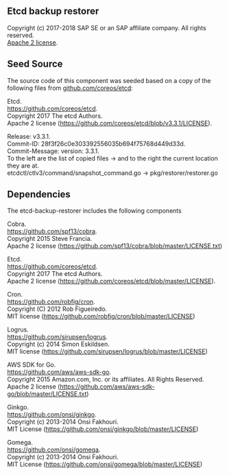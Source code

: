 ## Etcd backup restorer  
Copyright (c) 2017-2018 SAP SE or an SAP affiliate company. All rights reserved.     
[Apache 2 license](./LICENSE.md ).

## Seed Source

The source code of this component was seeded based on a copy of the following files from [github.com/coreos/etcd](github.com/coreos):

Etcd.  
https://github.com/coreos/etcd.  
Copyright 2017 The etcd Authors.  
Apache 2 license (https://github.com/coreos/etcd/blob/v3.3.1/LICENSE).

Release: v3.3.1.  
Commit-ID: 28f3f26c0e303392556035b694f75768d449d33d.  
Commit-Message: version: 3.3.1.  
To the left are the list of copied files -> and to the right the current location they are at.  
etcdctl/ctlv3/command/snapshot_command.go ->  pkg/restorer/restorer.go

## Dependencies

The etcd-backup-restorer includes the following components

Cobra.  
https://github.com/spf13/cobra.  
Copyright 2015 Steve Francia.  
Apache 2 license (https://github.com/spf13/cobra/blob/master/LICENSE.txt)

Etcd.  
https://github.com/coreos/etcd.  
Copyright 2017 The etcd Authors.  
Apache 2 license (https://github.com/coreos/etcd/blob/master/LICENSE).

Cron.  
https://github.com/robfig/cron.  
Copyright (C) 2012 Rob Figueiredo.  
MIT license (https://github.com/robfig/cron/blob/master/LICENSE)

Logrus.  
https://github.com/sirupsen/logrus.  
Copyright (c) 2014 Simon Eskildsen.  
MIT license (https://github.com/sirupsen/logrus/blob/master/LICENSE)

AWS SDK for Go.  
https://github.com/aws/aws-sdk-go.  
Copyright 2015 Amazon.com, Inc. or its affiliates. All Rights Reserved.  
Apache 2 license (https://github.com/aws/aws-sdk-go/blob/master/LICENSE.txt)

Ginkgo.  
https://github.com/onsi/ginkgo.  
Copyright (c) 2013-2014 Onsi Fakhouri.  
MIT License (https://github.com/onsi/ginkgo/blob/master/LICENSE)

Gomega.  
https://github.com/onsi/gomega.  
Copyright (c) 2013-2014 Onsi Fakhouri.  
MIT License (https://github.com/onsi/gomega/blob/master/LICENSE)
